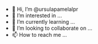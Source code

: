 - 👋 Hi, I’m @ursulapamelalpr
- 👀 I’m interested in ...
- 🌱 I’m currently learning ...
- 💞️ I’m looking to collaborate on ...
- 📫 How to reach me ...

<!---
ursulapamelalpr/ursulapamelalpr is a ✨ special ✨ repository because its `README.md` (this file) appears on your GitHub profile.
You can click the Preview link to take a look at your changes.
--->
